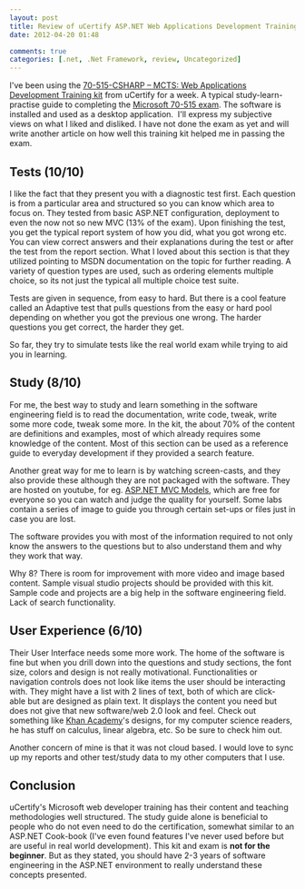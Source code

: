 ```yaml
---
layout: post
title: Review of uCertify ASP.NET Web Applications Development Training Kit
date: 2012-04-20 01:48

comments: true
categories: [.net, .Net Framework, review, Uncategorized]
---
```

I've been using the <a href="http://www.ucertify.com/exams/Microsoft/70-515-CSHARP.html">70-515-CSHARP – MCTS: Web Applications Development Training kit</a> from uCertify for a week. A typical study-learn-practise guide to completing the <a href="http://www.microsoft.com/learning/en/us/exam.aspx?ID=70-515#tab1">Microsoft 70-515 exam</a>. The software is installed and used as a desktop application.  I'll express my subjective views on what I liked and disliked. I have not done the exam as yet and will write another article on how well this training kit helped me in passing the exam.
<h2>Tests (10/10)</h2>
I like the fact that they present you with a diagnostic test first. Each question is from a particular area and structured so you can know which area to focus on. They tested from basic ASP.NET configuration, deployment to even the now not so new MVC (13% of the exam). Upon finishing the test, you get the typical report system of how you did, what you got wrong etc. You can view correct answers and their explanations during the test or after the test from the report section. What I loved about this section is that they utilized pointing to MSDN documentation on the topic for further reading. A variety of question types are used, such as ordering elements multiple choice, so its not just the typical all multiple choice test suite.

Tests are given in sequence, from easy to hard. But there is a cool feature called an Adaptive test that pulls questions from the easy or hard pool depending on whether you got the previous one wrong. The harder questions you get correct, the harder they get.

So far, they try to simulate tests like the real world exam while trying to aid you in learning.
<h2>Study (8/10)</h2>
For me, the best way to study and learn something in the software engineering field is to read the documentation, write code, tweak, write some more code, tweak some more. In the kit, the about 70% of the content are definitions and examples, most of which already requires some knowledge of the content. Most of this section can be used as a reference guide to everyday development if they provided a search feature.

Another great way for me to learn is by watching screen-casts, and they also provide these although they are not packaged with the software. They are hosted on youtube, for eg. <a href="http://www.youtube.com/watch?v=KAKxm4eQP24&amp;feature=relmfu">ASP.NET MVC Models</a>, which are free for everyone so you can watch and judge the quality for yourself. Some labs contain a series of image to guide you through certain set-ups or files just in case you are lost.

The software provides you with most of the information required to not only know the answers to the questions but to also understand them and why they work that way.

Why 8? There is room for improvement with more video and image based content. Sample visual studio projects should be provided with this kit. Sample code and projects are a big help in the software engineering field. Lack of search functionality.
<h2>User Experience (6/10)</h2>
Their User Interface needs some more work. The home of the software is fine but when you drill down into the questions and study sections, the font size, colors and design is not really motivational. Functionalities or navigation controls does not look like items the user should be interacting with. They might have a list with 2 lines of text, both of which are click-able but are designed as plain text. It displays the content you need but does not give that new software/web 2.0 look and feel. Check out something like <a href="http://www.khanacademy.org/math/arithmetic/addition-subtraction/e/number_line">Khan Academy</a>'s designs, for my computer science readers, he has stuff on calculus, linear algebra, etc. So be sure to check him out.

Another concern of mine is that it was not cloud based. I would love to sync up my reports and other test/study data to my other computers that I use.
<h2>Conclusion</h2>
uCertify's Microsoft web developer training has their content and teaching methodologies well structured. The study guide alone is beneficial to people who do not even need to do the certification, somewhat similar to an ASP.NET Cook-book (I've even found features I've never used before but are useful in real world development). This kit and exam is <strong>not for the beginner</strong>. But as they stated, you should have 2-3 years of software engineering in the ASP.NET environment to really understand these concepts presented.
